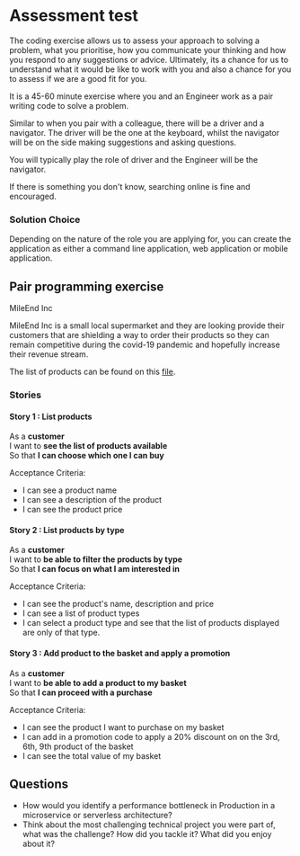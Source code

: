 # Assessment test

The coding exercise allows us to assess your approach to solving a problem, what you prioritise, how you communicate your thinking and how you respond to any suggestions or advice. Ultimately, its a chance for us to understand what it would be like to work with you and also a chance for you to assess if we are a good fit for you.

It is a 45-60 minute exercise where you and an Engineer work as a pair writing code to solve a problem.

Similar to when you pair with a colleague, there will be a driver and a navigator. The driver will be the one at the keyboard, whilst the navigator will be on the side making suggestions and asking questions.

You will typically play the role of driver and the Engineer will be the navigator.

If there is something you don't know, searching online is fine and encouraged.

### Solution Choice

Depending on the nature of the role you are applying for, you can create the application as either a command line application, web application or mobile application.


## Pair programming exercise

MileEnd Inc

MileEnd Inc is a small local supermarket and they are looking provide their customers that are shielding a way to order their products so they can remain competitive during the covid-19 pandemic and hopefully increase their revenue stream.

The list of products can be found on this [file](productList.json).

### Stories

#### Story 1 : List products

As a **customer**   
I want to **see the list of products available**    
So that **I can choose which one I can buy**

Acceptance Criteria:
- I can see a product name 
- I can see a description of the product
- I can see the product price

#### Story 2 : List products by type
As a **customer**   
I want to **be able to filter the products by type**   
So that **I can focus on what I am interested in**  

Acceptance Criteria:
- I can see the product's name, description and price
- I can see a list of product types
- I can select a product type and see that the list of products displayed are only of that type.

#### Story 3 : Add product to the basket and apply a promotion
As a **customer**   
I want to **be able to add a product to my basket**   
So that **I can proceed with a purchase**   

Acceptance Criteria:
- I can see the product I want to purchase on my basket
- I can add in a promotion code to apply a 20% discount on on the 3rd, 6th, 9th product of the basket
- I can see the total value of my basket

## Questions
- How would you identify a performance bottleneck in Production in a microservice or serverless architecture?
- Think about the most challenging technical project you were part of, what was the challenge? How did you tackle it? What did you enjoy about it?